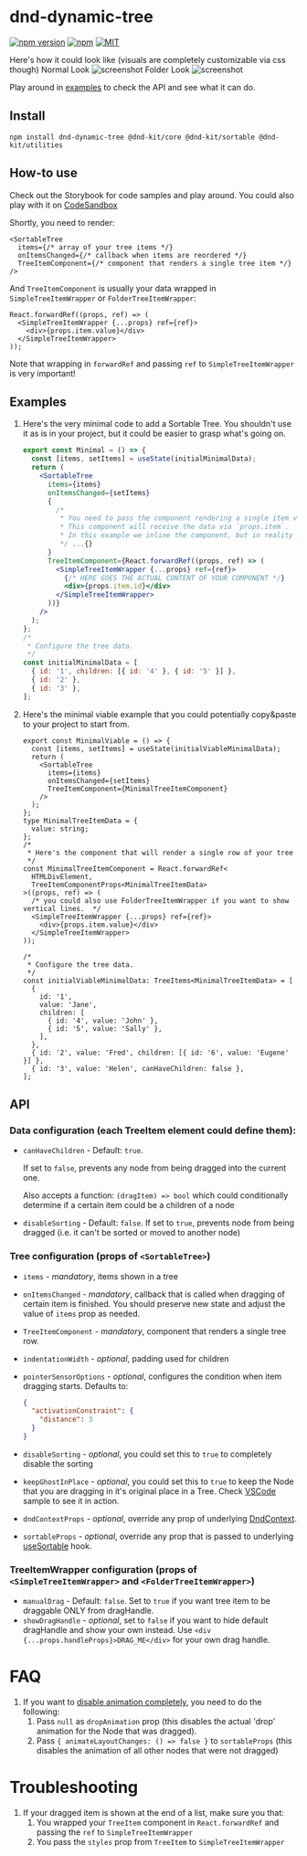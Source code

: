# dnd-dynamic-tree

[![npm version](https://badge.fury.io/js/dnd-dynamic-tree.svg)](https://www.npmjs.org/package/dnd-dynamic-tree) [![npm](https://img.shields.io/npm/dt/dnd-dynamic-tree.svg)](https://www.npmjs.org/package/dnd-dynamic-tree) [![MIT](https://img.shields.io/dub/l/vibe-d.svg)](https://opensource.org/licenses/MIT)


Here's how it could look like (visuals are completely customizable via css though)
Normal Look
![screenshot](https://github.com/shantanusoam/dnd-dynamic-tree/blob/main/dnd-kit-folder.png?raw=true)
Folder Look
![screenshot](https://github.com/shantanusoam/dnd-dynamic-tree/blob/main/dnd-drag.png?raw=true)

Play around in [examples](https://shantanusoam.github.io/dnd-dynamic-tree) to check the API and see what it can do.

## Install

    npm install dnd-dynamic-tree @dnd-kit/core @dnd-kit/sortable @dnd-kit/utilities

## How-to use

Check out the Storybook for code samples and play around. You could also play with it on [CodeSandbox](https://codesandbox.io/p/sandbox/dnd-test-fmrrc5?layout=%257B%2522sidebarPanel%2522%253A%2522EXPLORER%2522%252C%2522rootPanelGroup%2522%253A%257B%2522direction%2522%253A%2522horizontal%2522%252C%2522contentType%2522%253A%2522UNKNOWN%2522%252C%2522type%2522%253A%2522PANEL_GROUP%2522%252C%2522id%2522%253A%2522ROOT_LAYOUT%2522%252C%2522panels%2522%253A%255B%257B%2522type%2522%253A%2522PANEL_GROUP%2522%252C%2522contentType%2522%253A%2522UNKNOWN%2522%252C%2522direction%2522%253A%2522vertical%2522%252C%2522id%2522%253A%2522clv3wa4mp00063b6jmrb632y3%2522%252C%2522sizes%2522%253A%255B100%252C0%255D%252C%2522panels%2522%253A%255B%257B%2522type%2522%253A%2522PANEL_GROUP%2522%252C%2522contentType%2522%253A%2522EDITOR%2522%252C%2522direction%2522%253A%2522horizontal%2522%252C%2522id%2522%253A%2522EDITOR%2522%252C%2522panels%2522%253A%255B%257B%2522type%2522%253A%2522PANEL%2522%252C%2522contentType%2522%253A%2522EDITOR%2522%252C%2522id%2522%253A%2522clv3wa4mp00023b6jydjwzvlt%2522%257D%255D%257D%252C%257B%2522type%2522%253A%2522PANEL_GROUP%2522%252C%2522contentType%2522%253A%2522SHELLS%2522%252C%2522direction%2522%253A%2522horizontal%2522%252C%2522id%2522%253A%2522SHELLS%2522%252C%2522panels%2522%253A%255B%257B%2522type%2522%253A%2522PANEL%2522%252C%2522contentType%2522%253A%2522SHELLS%2522%252C%2522id%2522%253A%2522clv3wa4mp00033b6ju9al8sz5%2522%257D%255D%252C%2522sizes%2522%253A%255B100%255D%257D%255D%257D%252C%257B%2522type%2522%253A%2522PANEL_GROUP%2522%252C%2522contentType%2522%253A%2522DEVTOOLS%2522%252C%2522direction%2522%253A%2522vertical%2522%252C%2522id%2522%253A%2522DEVTOOLS%2522%252C%2522panels%2522%253A%255B%257B%2522type%2522%253A%2522PANEL%2522%252C%2522contentType%2522%253A%2522DEVTOOLS%2522%252C%2522id%2522%253A%2522clv3wa4mp00053b6jfwcny4ms%2522%257D%255D%252C%2522sizes%2522%253A%255B100%255D%257D%255D%252C%2522sizes%2522%253A%255B50%252C50%255D%257D%252C%2522tabbedPanels%2522%253A%257B%2522clv3wa4mp00023b6jydjwzvlt%2522%253A%257B%2522tabs%2522%253A%255B%257B%2522id%2522%253A%2522clv3wa4mp00013b6j9b388e49%2522%252C%2522mode%2522%253A%2522permanent%2522%252C%2522type%2522%253A%2522FILE%2522%252C%2522filepath%2522%253A%2522%252Fsrc%252Findex.tsx%2522%252C%2522state%2522%253A%2522IDLE%2522%257D%252C%257B%2522id%2522%253A%2522clv42er3l00023b6jt604qbcs%2522%252C%2522mode%2522%253A%2522permanent%2522%252C%2522type%2522%253A%2522FILE%2522%252C%2522initialSelections%2522%253A%255B%257B%2522startLineNumber%2522%253A2%252C%2522startColumn%2522%253A1%252C%2522endLineNumber%2522%253A7%252C%2522endColumn%2522%253A27%257D%255D%252C%2522filepath%2522%253A%2522%252Fsrc%252FApp.tsx%2522%252C%2522state%2522%253A%2522IDLE%2522%257D%255D%252C%2522id%2522%253A%2522clv3wa4mp00023b6jydjwzvlt%2522%252C%2522activeTabId%2522%253A%2522clv42er3l00023b6jt604qbcs%2522%257D%252C%2522clv3wa4mp00053b6jfwcny4ms%2522%253A%257B%2522tabs%2522%253A%255B%257B%2522id%2522%253A%2522clv3wa4mp00043b6jugxs56pm%2522%252C%2522mode%2522%253A%2522permanent%2522%252C%2522type%2522%253A%2522UNASSIGNED_PORT%2522%252C%2522port%2522%253A0%252C%2522path%2522%253A%2522%252F%2522%257D%255D%252C%2522id%2522%253A%2522clv3wa4mp00053b6jfwcny4ms%2522%252C%2522activeTabId%2522%253A%2522clv3wa4mp00043b6jugxs56pm%2522%257D%252C%2522clv3wa4mp00033b6ju9al8sz5%2522%253A%257B%2522tabs%2522%253A%255B%255D%252C%2522id%2522%253A%2522clv3wa4mp00033b6ju9al8sz5%2522%257D%257D%252C%2522showDevtools%2522%253Atrue%252C%2522showShells%2522%253Afalse%252C%2522showSidebar%2522%253Atrue%252C%2522sidebarPanelSize%2522%253A15%257D)

Shortly, you need to render:

```tsx
<SortableTree
  items={/* array of your tree items */}
  onItemsChanged={/* callback when items are reordered */}
  TreeItemComponent={/* component that renders a single tree item */}
/>
```

And `TreeItemComponent` is usually your data wrapped in `SimpleTreeItemWrapper` or `FolderTreeItemWrapper`:

```tsx
React.forwardRef((props, ref) => (
  <SimpleTreeItemWrapper {...props} ref={ref}>
    <div>{props.item.value}</div>
  </SimpleTreeItemWrapper>
));
```

Note that wrapping in `forwardRef` and passing `ref` to `SimpleTreeItemWrapper` is very important!

## Examples

1. Here's the very minimal code to add a Sortable Tree. You shouldn't use it as is in your project, but it could be easier to grasp what's going on.
   ```jsx
   export const Minimal = () => {
     const [items, setItems] = useState(initialMinimalData);
     return (
       <SortableTree
         items={items}
         onItemsChanged={setItems}
         {
           /*
            * You need to pass the component rendering a single item via TreeItemComponent props.
            * This component will receive the data via `props.item`.
            * In this example we inline the component, but in reality you should extract it into a const.
            */ ...{}
         }
         TreeItemComponent={React.forwardRef((props, ref) => (
           <SimpleTreeItemWrapper {...props} ref={ref}>
             {/* HERE GOES THE ACTUAL CONTENT OF YOUR COMPONENT */}
             <div>{props.item.id}</div>
           </SimpleTreeItemWrapper>
         ))}
       />
     );
   };
   /*
    * Configure the tree data.
    */
   const initialMinimalData = [
     { id: '1', children: [{ id: '4' }, { id: '5' }] },
     { id: '2' },
     { id: '3' },
   ];
   ```
2. Here's the minimal viable example that you could potentially copy&paste to your project to start from.

   ```tsx
   export const MinimalViable = () => {
     const [items, setItems] = useState(initialViableMinimalData);
     return (
       <SortableTree
         items={items}
         onItemsChanged={setItems}
         TreeItemComponent={MinimalTreeItemComponent}
       />
     );
   };
   type MinimalTreeItemData = {
     value: string;
   };
   /*
    * Here's the component that will render a single row of your tree
    */
   const MinimalTreeItemComponent = React.forwardRef<
     HTMLDivElement,
     TreeItemComponentProps<MinimalTreeItemData>
   >((props, ref) => (
     /* you could also use FolderTreeItemWrapper if you want to show vertical lines.  */
     <SimpleTreeItemWrapper {...props} ref={ref}>
       <div>{props.item.value}</div>
     </SimpleTreeItemWrapper>
   ));

   /*
    * Configure the tree data.
    */
   const initialViableMinimalData: TreeItems<MinimalTreeItemData> = [
     {
       id: '1',
       value: 'Jane',
       children: [
         { id: '4', value: 'John' },
         { id: '5', value: 'Sally' },
       ],
     },
     { id: '2', value: 'Fred', children: [{ id: '6', value: 'Eugene' }] },
     { id: '3', value: 'Helen', canHaveChildren: false },
   ];
   ```

## API

### Data configuration (each TreeItem element could define them):

- `canHaveChildren` - Default: `true`.

  If set to `false`, prevents any node from being dragged into the current one.

  Also accepts a function: `(dragItem) => bool` which could conditionally determine if a certain item could be a children of a node

- `disableSorting` - Default: `false`. If set to `true`, prevents node from being dragged (i.e. it can't be sorted or moved to another node)

### Tree configuration (props of `<SortableTree>`)

- `items` - _mandatory_, items shown in a tree
- `onItemsChanged` - _mandatory_, callback that is called when dragging of certain item is finished. You should preserve new state and adjust the value of `items` prop as needed.
- `TreeItemComponent` - _mandatory_, component that renders a single tree row.
- `indentationWidth` - _optional_, padding used for children
- `pointerSensorOptions` - _optional_, configures the condition when item dragging starts. Defaults to:

  ```json
  {
    "activationConstraint": {
      "distance": 3
    }
  }
  ```

- `disableSorting` - _optional_, you could set this to `true` to completely disable the sorting
- `keepGhostInPlace` - _optional_, you could set this to `true` to keep the Node that you are dragging in it's original place in a Tree. Check [VSCode](https://shantanusoam.github.io/dnd-dynamic-tree/?path=/story/simple--vs-code-like) sample to see it in action.
- `dndContextProps` - _optional_, override any prop of underlying [DndContext](https://docs.dndkit.com/api-documentation/context-provider#props).
- `sortableProps` - _optional_, override any prop that is passed to underlying [useSortable](https://docs.dndkit.com/presets/sortable/usesortable) hook.

### TreeItemWrapper configuration (props of `<SimpleTreeItemWrapper>` and `<FolderTreeItemWrapper>`)

- `manualDrag` - Default: `false`. Set to `true` if you want tree item to be draggable ONLY from dragHandle.
- `showDragHandle` - _optional_, set to `false` if you want to hide default dragHandle and show your own instead. Use `<div {...props.handleProps}>DRAG_ME</div>` for your own drag handle.

# FAQ

1. If you want to [disable animation completely](https://shantanusoam.github.io/dnd-dynamic-tree/?path=/story/simple--no-drop-animation), you need to do the following:
   1. Pass `null` as `dropAnimation` prop (this disables the actual 'drop' animation for the Node that was dragged).
   1. Pass `{ animateLayoutChanges: () => false }` to `sortableProps` (this disables the animation of all other nodes that were not dragged)

# Troubleshooting

1. If your dragged item is shown at the end of a list, make sure you that:
   1. You wrapped your `TreeItem` component in `React.forwardRef` and passing the `ref` to `SimpleTreeItemWrapper`
   1. You pass the `styles` prop from `TreeItem` to `SimpleTreeItemWrapper`